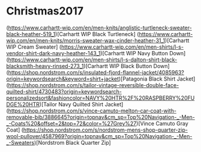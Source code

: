 # Christmas2017

(https://www.carhartt-wip.com/en/men-knits/anglistic-turtleneck-sweater-black-heather-519_1)[Carhartt WIP Black Turtleneck]
(https://www.carhartt-wip.com/en/men-knits/morris-sweater-wax-cinder-heather-31_1)[Carhartt WIP Cream Sweater]
(https://www.carhartt-wip.com/en/men-shirts/l-s-vendor-shirt-dark-navy-heather-143_1)[Carhartt WIP Navy Button Down]
(https://www.carhartt-wip.com/en/men-shirts/l-s-dalton-shirt-black-blacksmith-heavy-rinsed-273_1)[Carhartt WIP Black Button Down]
(https://shop.nordstrom.com/s/insulated-fjord-flannel-jacket/4085963?origin=keywordsearch&keyword=shirt+jacket)[Patagonia Black Shirt Jacket]
(https://shop.nordstrom.com/s/tailor-vintage-reversible-double-face-quilted-shirt/4730483?origin=keywordsearch-personalizedsort&fashioncolor=NAVY%20HTR%2F%20RASPBERRY%20FUDGE%20HTR)[Tailor Navy Quilted Shirt Jacket]
(https://shop.nordstrom.com/s/vince-camuto-melton-car-coat-with-removable-bib/3886645?origin=topnav&cm_sp=Top%20Navigation-_-Men-_-Coats%20&offset=2&top=72&color=%27Grey%27)[Vince Camuto Gray Coat]
(https://shop.nordstrom.com/s/nordstrom-mens-shop-quarter-zip-wool-pullover/4587969?origin=topnav&cm_sp=Top%20Navigation-_-Men-_-Sweaters)[Nordstrom Black Quarter Zip]
